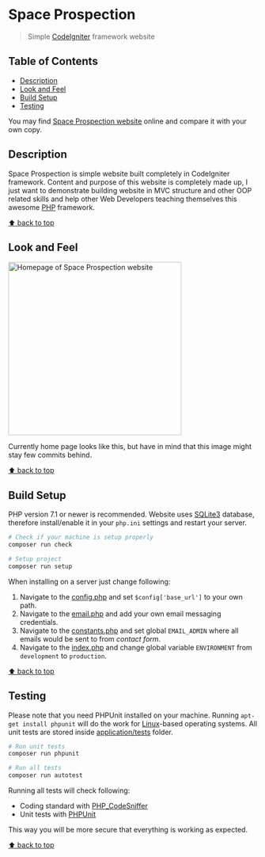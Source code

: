 # Space Prospection
> Simple [CodeIgniter](https://codeigniter.com/) framework website 

## Table of Contents

* [Description](#description)
* [Look and Feel](#look-and-feel)
* [Build Setup](#build-setup)
* [Testing](#testing)

You may find [Space Prospection website](https://space-prospection.zlatanstajic.com) online and compare it with your own copy. 

## Description

Space Prospection is simple website built completely in CodeIgniter framework. Content and purpose of this website is completely made up, I just want to demonstrate building website in MVC structure and other OOP related skills and help other Web Developers teaching themselves this awesome [PHP](https://www.php.net/) framework.

[⬆ back to top](#table-of-contents)

## Look and Feel

<img src="https://link.zlatanstajic.com/images/portfolio/space-prospection.jpg?clear_cache=1" alt="Homepage of Space Prospection website" width="350"/>

Currently home page looks like this, but have in mind that this image might stay few commits behind.

[⬆ back to top](#table-of-contents)

## Build Setup

PHP version 7.1 or newer is recommended. Website uses [SQLite3](https://www.sqlite.org) database, therefore install/enable it in your `php.ini` settings and restart your server.

```bash
# Check if your machine is setup properly
composer run check

# Setup project
composer run setup
```

When installing on a server just change following:

1. Navigate to the [config.php](application/config/config.php) and set `$config['base_url']` to your own path.
1. Navigate to the [email.php](application/config/email.php) and add your own email messaging credentials.
1. Navigate to the [constants.php](application/config/constants.php) and set global `EMAIL_ADMIN` where all emails would be sent to from *contact form*.
1. Navigate to the [index.php](index.php) and change global variable `ENVIRONMENT` from `development` to `production`.

[⬆ back to top](#table-of-contents)

## Testing

Please note that you need PHPUnit installed on your machine. Running `apt-get install phpunit` will do the work for [Linux](https://www.linux.org/)-based operating systems. All unit tests are stored inside [application/tests](application/tests) folder.

```bash
# Run unit tests
composer run phpunit

# Run all tests
composer run autotest
```

Running all tests will check following:

* Coding standard with [PHP_CodeSniffer](https://github.com/squizlabs/PHP_CodeSniffer)
* Unit tests with [PHPUnit](https://phpunit.de/)

This way you will be more secure that everything is working as expected. 

[⬆ back to top](#table-of-contents)
